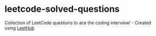 # leetcode-solved-questions
Collection of LeetCode questions to ace the coding interview! - Created using [LeetHub](https://github.com/QasimWani/LeetHub)

